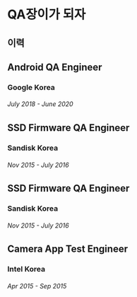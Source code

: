 # QA장이가 되자

## 이력

## Android QA Engineer
### Google Korea
###### July 2018 -  June 2020

## SSD Firmware QA Engineer
### Sandisk Korea
###### Nov 2015 -  July 2016

## SSD Firmware QA Engineer
### Sandisk Korea
###### Nov 2015 -  July 2016

## Camera App Test Engineer
### Intel Korea
######  Apr 2015 -  Sep 2015

